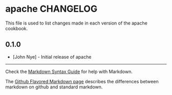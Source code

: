 apache CHANGELOG
================

This file is used to list changes made in each version of the apache cookbook.

0.1.0
-----
- [John Nye] - Initial release of apache

- - -
Check the [Markdown Syntax Guide](http://daringfireball.net/projects/markdown/syntax) for help with Markdown.

The [Github Flavored Markdown page](http://github.github.com/github-flavored-markdown/) describes the differences between markdown on github and standard markdown.

